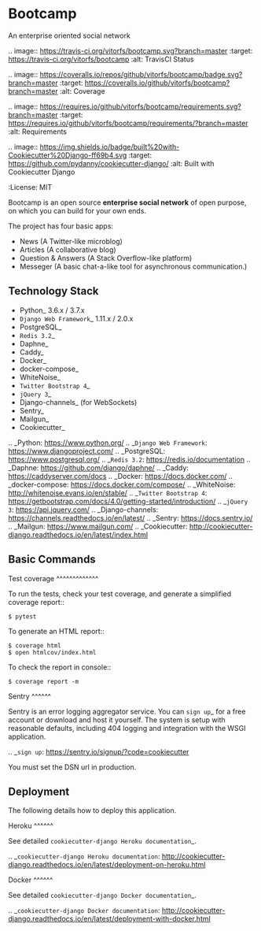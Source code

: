 Bootcamp
========

An enterprise oriented social network

.. image:: https://travis-ci.org/vitorfs/bootcamp.svg?branch=master
    :target: https://travis-ci.org/vitorfs/bootcamp
    :alt: TravisCI Status

.. image:: https://coveralls.io/repos/github/vitorfs/bootcamp/badge.svg?branch=master
    :target: https://coveralls.io/github/vitorfs/bootcamp?branch=master
    :alt: Coverage

.. image:: https://requires.io/github/vitorfs/bootcamp/requirements.svg?branch=master
    :target: https://requires.io/github/vitorfs/bootcamp/requirements/?branch=master
    :alt: Requirements

.. image:: https://img.shields.io/badge/built%20with-Cookiecutter%20Django-ff69b4.svg
    :target: https://github.com/pydanny/cookiecutter-django/
    :alt: Built with Cookiecutter Django

:License: MIT

Bootcamp is an open source **enterprise social network** of open purpose, on which you can build for your own ends.

The project has four basic apps:

* News (A Twitter-like microblog)
* Articles (A collaborative blog)
* Question & Answers (A Stack Overflow-like platform)
* Messeger (A basic chat-a-like tool for asynchronous communication.)

Technology Stack
----------------

* Python_ 3.6.x / 3.7.x
* `Django Web Framework`_ 1.11.x / 2.0.x
* PostgreSQL_
* `Redis 3.2`_
* Daphne_
* Caddy_
* Docker_
* docker-compose_
* WhiteNoise_
* `Twitter Bootstrap 4`_
* `jQuery 3`_
* Django-channels_ (for WebSockets)
* Sentry_
* Mailgun_
* Cookiecutter_

.. _Python: https://www.python.org/
.. _`Django Web Framework`: https://www.djangoproject.com/
.. _PostgreSQL: https://www.postgresql.org/
.. _`Redis 3.2`: https://redis.io/documentation
.. _Daphne: https://github.com/django/daphne/
.. _Caddy: https://caddyserver.com/docs
.. _Docker: https://docs.docker.com/
.. _docker-compose: https://docs.docker.com/compose/
.. _WhiteNoise: http://whitenoise.evans.io/en/stable/
.. _`Twitter Bootstrap 4`: https://getbootstrap.com/docs/4.0/getting-started/introduction/
.. _`jQuery 3`: https://api.jquery.com/
.. _Django-channels: https://channels.readthedocs.io/en/latest/
.. _Sentry: https://docs.sentry.io/
.. _Mailgun: https://www.mailgun.com/
.. _Cookiecutter: http://cookiecutter-django.readthedocs.io/en/latest/index.html

Basic Commands
--------------

Test coverage
^^^^^^^^^^^^^

To run the tests, check your test coverage, and generate a simplified coverage report::

    $ pytest

To generate an HTML report::

    $ coverage html
    $ open htmlcov/index.html

To check the report in console::

    $ coverage report -m

Sentry
^^^^^^

Sentry is an error logging aggregator service. You can `sign up`_ for a free account  or download and host it yourself.
The system is setup with reasonable defaults, including 404 logging and integration with the WSGI application.

.. _`sign up`: https://sentry.io/signup/?code=cookiecutter

You must set the DSN url in production.


Deployment
----------

The following details how to deploy this application.


Heroku
^^^^^^

See detailed `cookiecutter-django Heroku documentation`_.

.. _`cookiecutter-django Heroku documentation`: http://cookiecutter-django.readthedocs.io/en/latest/deployment-on-heroku.html


Docker
^^^^^^

See detailed `cookiecutter-django Docker documentation`_.

.. _`cookiecutter-django Docker documentation`: http://cookiecutter-django.readthedocs.io/en/latest/deployment-with-docker.html
